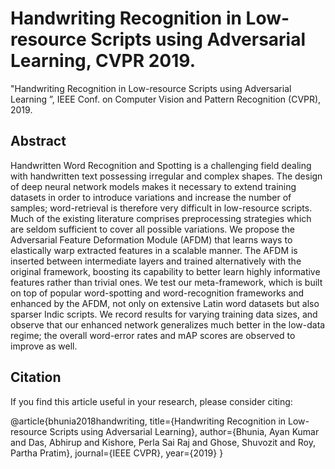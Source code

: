 # Handwriting Recognition in Low-resource Scripts using Adversarial Learning, CVPR 2019.
"Handwriting Recognition in Low-resource Scripts using Adversarial Learning ”, IEEE Conf. on Computer Vision and Pattern Recognition (CVPR), 2019.

## Abstract
Handwritten Word Recognition and Spotting is a challenging field dealing with handwritten text possessing irregular and complex shapes. The design of deep neural network models makes it necessary to extend training datasets in order to introduce variations and increase the number of samples; word-retrieval is therefore very difficult in low-resource scripts. Much of the existing literature comprises preprocessing strategies which are seldom sufficient to cover all possible variations. We propose the Adversarial Feature Deformation Module (AFDM) that learns ways to elastically warp extracted features in a scalable manner. The AFDM is inserted between intermediate layers and trained alternatively with the original framework, boosting its capability to better learn highly informative features rather than trivial ones. We test our meta-framework, which is built on top of popular word-spotting and word-recognition frameworks and enhanced by the AFDM, not only on extensive Latin word datasets but also sparser Indic scripts. We record results for varying training data sizes, and observe that our enhanced network generalizes much better in the low-data regime; the overall word-error rates and mAP scores are observed to improve as well.


## Citation

If you find this article useful in your research, please consider citing:

@article{bhunia2018handwriting,
  title={Handwriting Recognition in Low-resource Scripts using Adversarial Learning},
  author={Bhunia, Ayan Kumar and Das, Abhirup and Kishore, Perla Sai Raj and Ghose, Shuvozit and Roy, Partha Pratim},
  journal={IEEE CVPR},
  year={2019}
}
